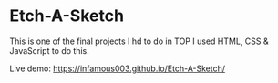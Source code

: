 # Etch-A-Sketch
This is one of the final projects I hd to do in TOP
I used HTML, CSS & JavaScript to do this.

Live demo: https://infamous003.github.io/Etch-A-Sketch/